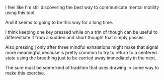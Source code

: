 I feel like I'm still discovering the best way to communicate mental motility using this tool.

And it seems to going to be this way for a long time.

I think keeping one key pressed while on a trin of though can be useful to differentiate it from a sudden and short thought that simply passes.

Also,pressing j only after three mindful exhalations might make that signal more meaningful,because is pretty common to try to return to a centered state using the breathing just to be carried away immediately in the next.

The sure must be some kind of tradition that uses drawing in some way to make this exercise.



